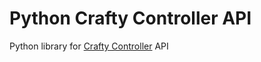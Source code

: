 # Python Crafty Controller API

Python library for [Crafty Controller](https://craftycontrol.com) API
